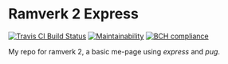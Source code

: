 Ramverk 2 Express
==============

[![Travis CI Build Status](https://api.travis-ci.org/andymartinj/ramverk2.svg?branch=master)](https://travis-ci.org/andymartinj/ramverk2)
[![Maintainability](https://api.codeclimate.com/v1/badges/076ab0229979e0b6254a/maintainability)](https://codeclimate.com/github/andymartinj/ramverk2/maintainability)
[![BCH compliance](https://bettercodehub.com/edge/badge/andymartinj/ramverk2?branch=master)](https://bettercodehub.com/)

My repo for ramverk 2, a basic me-page using *express* and *pug*.
